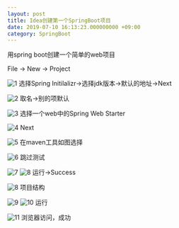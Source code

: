 ```yaml
---
layout: post
title: Idea创建第一个SpringBoot项目
date: 2019-07-10 16:13:23.000000000 +09:00
category: SpringBoot
---
```

用spring boot创建一个简单的web项目

File -> New -> Project

![1](http://ww2.sinaimg.cn/large/006tNc79ly1g4uvo3id8wj31bi0u00y4.jpg)
选择Spring Initilalizr->选择jdk版本->默认的地址->Next

![2](http://ww4.sinaimg.cn/large/006tNc79ly1g4uvql7qn3j31bu0u0q7e.jpg)
取名->别的项默认

![3](http://ww2.sinaimg.cn/large/006tNc79ly1g4uvsun84vj31bn0u0tgd.jpg)
选择一个web中的Spring Web Starter

![4](http://ww1.sinaimg.cn/large/006tNc79ly1g4uvu8uyvjj31bp0u0q6p.jpg)
Next

![5](http://ww2.sinaimg.cn/large/006tNc79ly1g4uvuzgaqhj30vk0qqwle.jpg)
在maven工具如图选择

![6](http://ww4.sinaimg.cn/large/006tNc79ly1g4uvw6tql1j31bi0mu40m.jpg)
跳过测试

![7](http://ww1.sinaimg.cn/large/006tNc79ly1g4uvxcdx6pj30fg02a0ss.jpg)
![8](http://ww3.sinaimg.cn/large/006tNc79ly1g4uvy5862bj31xw0g8dld.jpg)
运行->Success

![8](http://ww3.sinaimg.cn/large/006tNc79ly1g4uw0jvji8j30nu0tc770.jpg)
项目结构

![9](http://ww1.sinaimg.cn/large/006tNc79ly1g4uw16m203j31e30u0n99.jpg)
![10](http://ww3.sinaimg.cn/large/006tNc79ly1g4uw1vtu6fj32g20jkthq.jpg)
运行

![11](http://ww1.sinaimg.cn/large/006tNc79ly1g4uw2mv14hj312z0u0djn.jpg)
浏览器访问，成功

